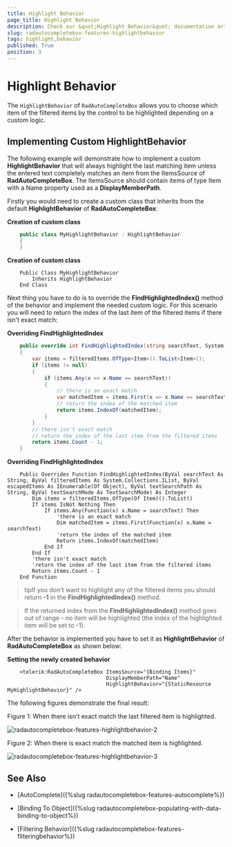 ```yaml
---
title: Highlight Behavior
page_title: Highlight Behavior
description: Check our &quot;Highlight Behavior&quot; documentation article for the RadAutoCompleteBox {{ site.framework_name }} control.
slug: radautocompletebox-features-highlightbehavior
tags: highlight,behavior
published: True
position: 3
---
```


# Highlight Behavior

The `HighlightBehavior` of `RadAutoCompleteBox` allows you to choose which item of the filtered items by the control to be highlighted depending on a custom logic.

## Implementing Custom HighlightBehavior

The following example will demonstrate how to implement a custom __HighlightBehavior__ that will always highlight the last matching item unless the entered text completely matches an item from the ItemsSource of __RadAutoCompleteBox__. The ItemsSource should contain items of type Item with a Name property used as a __DisplayMemberPath__.

Firstly you would need to create a custom class that inherits from the default __HighlightBehavior__ of __RadAutoCompleteBox__:

__Creation of custom class__

```C#
	public class MyHighlightBehavior : HighlightBehavior
	{
	}
```

__Creation of custom class__

```VB
	Public Class MyHighlightBehavior
		Inherits HighlightBehavior
	End Class
```

Next thing you have to do is to override the __FindHighlightedIndex()__ method of the behavior and implement the needed custom logic. For this scenario you will need to return the index of the last item of the filtered items if there isn't exact match:

__Overriding FindHighlightedIndex__

```C#
	public override int FindHighlightedIndex(string searchText, System.Collections.IList filteredItems, IEnumerable<object> escapedItems, string textSearchPath, TextSearchMode textSearchMode)
	{
	    var items = filteredItems.OfType<Item>().ToList<Item>();
	    if (items != null)
	    {
	        if (items.Any(x => x.Name == searchText))
	        {
	            // there is an exact match
	            var matchedItem = items.First(x => x.Name == searchText);
	            // return the index of the matched item
	            return items.IndexOf(matchedItem);
	        }
	    }
	    // there isn't exact match
	    // return the index of the last item from the filtered items 
	    return items.Count - 1;
	}
```

__Overriding FindHighlightedIndex__

```VB
	Public Overrides Function FindHighlightedIndex(ByVal searchText As String, ByVal filteredItems As System.Collections.IList, ByVal escapedItems As IEnumerable(Of Object), ByVal textSearchPath As String, ByVal textSearchMode As TextSearchMode) As Integer
		Dim items = filteredItems.OfType(Of Item)().ToList()
		If items IsNot Nothing Then
			If items.Any(Function(x) x.Name = searchText) Then
				'there is an exact match
				Dim matchedItem = items.First(Function(x) x.Name = searchText)
				'return the index of the matched item
				Return items.IndexOf(matchedItem)
			End If
		End If
		'there isn't exact match
		'return the index of the last item from the filtered items 
		Return items.Count - 1
	End Function
```

>tipIf you don't want to highlight any of the filtered items you should return __-1__ in the __FindHighlightedIndex()__ method.

>If the returned index from the __FindHighlightedIndex()__ method goes out of range - no item will be highlighted (the index of the highlighted item will be set to -1).

After the behavior is implemented you have to set it as __HighlightBehavior__ of __RadAutoCompleteBox__ as shown below:

__Setting the newly created behavior__

```XAML
	<telerik:RadAutoCompleteBox ItemsSource="{Binding Items}"
	                            DisplayMemberPath="Name"
	                            HighlightBehavior="{StaticResource MyHighlightBehavior}" />
```

The following figures demonstrate the final result:

Figure 1: When there isn't exact match the last filtered item is highlighted.

![radautocompletebox-features-highlightbehavior-2](images/radautocompletebox-features-highlightbehavior-2.png)

Figure 2: When there is exact match the matched item is highlighted.

![radautocompletebox-features-highlightbehavior-3](images/radautocompletebox-features-highlightbehavior-3.png)

## See Also

 * [AutoComplete]({%slug radautocompletebox-features-autocomplete%})

 * [Binding To Object]({%slug radautocompletebox-populating-with-data-binding-to-object%})

 * [Filtering Behavior]({%slug radautocompletebox-features-filteringbehavior%})
